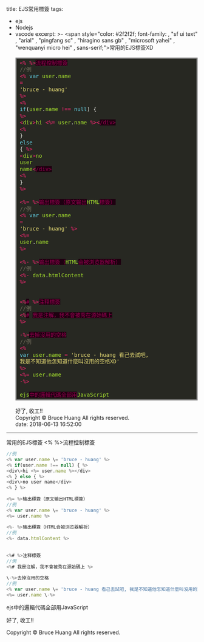 title: EJS常用標簽
tags:
  - ejs
  - Nodejs
  - vscode
excerpt: >-
  <span style="color: #2f2f2f; font-family: , "sf ui text" , "arial" , "pingfang
  sc" , "hiragino sans gb" , "microsoft yahei" , "wenquanyi micro hei" ,
  sans-serif;"><span style="background-color: white;">常用</span></span><span
  style="background-color: white; color: #2f2f2f;">的</span><span
  style="background-color: white; color: #2f2f2f;">EJS</span><span
  style="background-color: white; color: #2f2f2f;">標簽XD</span><br /><!-- HTML
  generated using hilite.me --><br /><div style="background: #272822;
  border-width: 0.1em 0.1em 0.1em 0.8em; border: solid gray; overflow: auto;
  padding: 0.2em 0.6em; width: auto;"><pre style="line-height: 125%; margin:
  0;"><span style="color: #f92672;"><%</span> <span style="color:
  #f92672;">%></span><span style="background-color: #1e0010; color:
  #960050;">流程控制標簽</span><br /><span style="color: #75715e;">//例</span><br
  /><span style="color: #f92672;"><%</span> <span style="color:
  #66d9ef;">var</span> <span style="color: #a6e22e;">user</span><span
  style="color: #f8f8f2;">.</span><span style="color: #a6e22e;">name</span>
  <span style="color: #f92672;">=</span> <span style="color: #e6db74;">'bruce -
  huang'</span> <span style="color: #f92672;">%></span><br /><span style="color:
  #f92672;"><%</span> <span style="color: #66d9ef;">if</span><span style="color:
  #f8f8f2;">(</span><span style="color: #a6e22e;">user</span><span style="color:
  #f8f8f2;">.</span><span style="color: #a6e22e;">name</span> <span
  style="color: #f92672;">!==</span> <span style="color:
  #66d9ef;">null</span><span style="color: #f8f8f2;">)</span> <span
  style="color: #f8f8f2;">{</span> <span style="color: #f92672;">%></span><br
  /><span style="color: #f92672;"><</span><span style="color:
  #a6e22e;">div</span><span style="color: #f92672;">></span><span style="color:
  #a6e22e;">hi</span> <span style="color: #f92672;"><%=</span> <span
  style="color: #a6e22e;">user</span><span style="color: #f8f8f2;">.</span><span
  style="color: #a6e22e;">name</span> <span style="color:
  #f92672;">%><</span><span style="background-color: #1e0010; color:
  #960050;">/div></span><br /><span style="color: #f92672;"><%</span> <span
  style="color: #f8f8f2;">}</span> <span style="color: #66d9ef;">else</span>
  <span style="color: #f8f8f2;">{</span> <span style="color:
  #f92672;">%></span><br /><span style="color: #f92672;"><</span><span
  style="color: #a6e22e;">div</span><span style="color: #f92672;">></span><span
  style="color: #a6e22e;">no</span> <span style="color: #a6e22e;">user</span>
  <span style="color: #a6e22e;">name</span><span style="color:
  #f92672;"><</span><span style="background-color: #1e0010; color:
  #960050;">/div></span><br /><span style="color: #f92672;"><%</span> <span
  style="color: #f8f8f2;">}</span> <span style="color: #f92672;">%></span><br
  /><br /><span style="color: #f92672;"><%=</span> <span style="color:
  #f92672;">%></span><span style="background-color: #1e0010; color:
  #960050;">输出標簽（原文输出</span><span style="color: #a6e22e;">HTML</span><span
  style="background-color: #1e0010; color: #960050;">標簽）</span><br /><span
  style="color: #75715e;">//例</span><br /><span style="color:
  #f92672;"><%</span> <span style="color: #66d9ef;">var</span> <span
  style="color: #a6e22e;">user</span><span style="color: #f8f8f2;">.</span><span
  style="color: #a6e22e;">name</span> <span style="color: #f92672;">=</span>
  <span style="color: #e6db74;">'bruce - huang'</span> <span style="color:
  #f92672;">%></span><br /><span style="color: #f92672;"><%=</span> <span
  style="color: #a6e22e;">user</span><span style="color: #f8f8f2;">.</span><span
  style="color: #a6e22e;">name</span> <span style="color: #f92672;">%></span><br
  /><br /><span style="color: #f92672;"><%-</span> <span style="color:
  #f92672;">%></span><span style="background-color: #1e0010; color:
  #960050;">输出標簽（</span><span style="color: #a6e22e;">HTML</span><span
  style="background-color: #1e0010; color: #960050;">会被浏览器解析）</span><br /><span
  style="color: #75715e;">//例</span><br /><span style="color:
  #f92672;"><%-</span> <span style="color: #a6e22e;">data</span><span
  style="color: #f8f8f2;">.</span><span style="color:
  #a6e22e;">htmlContent</span> <span style="color: #f92672;">%></span><br /><br
  /><br /><span style="color: #f92672;"><%</span><span style="background-color:
  #1e0010; color: #960050;">#</span> <span style="color:
  #f92672;">%></span><span style="background-color: #1e0010; color:
  #960050;">注释標簽</span><br /><span style="color: #75715e;">//例</span><br /><span
  style="color: #f92672;"><%</span><span style="background-color: #1e0010;
  color: #960050;">#</span> <span style="background-color: #1e0010; color:
  #960050;">我是注解，我不會被秀在源始碼上</span> <span style="color: #f92672;">%></span><br
  /><br /><span style="color: #f92672;">-%></span><span style="background-color:
  #1e0010; color: #960050;">去掉沒用的空格</span><br /><span style="color:
  #75715e;">//例</span><br /><span style="color: #f92672;"><%</span> <span
  style="color: #66d9ef;">var</span> <span style="color:
  #a6e22e;">user</span><span style="color: #f8f8f2;">.</span><span style="color:
  #a6e22e;">name</span> <span style="color: #f92672;">=</span> <span
  style="color: #e6db74;">'bruce - huang 看己去試吧, 我是不知道他怎知道什麼叫沒用的空格XD'</span>
  <span style="color: #f92672;">%></span><br /><span style="color:
  #f92672;"><%=</span> <span style="color: #a6e22e;">user</span><span
  style="color: #f8f8f2;">.</span><span style="color: #a6e22e;">name</span>
  <span style="color: #f92672;">-%></span><br /><br /><span style="color:
  #a6e22e;">ejs</span><span style="background-color: #1e0010; color:
  #960050;">中的邏輯代碼全部用</span><span style="color: #a6e22e;">JavaScript</span><br
  /></pre></div><br />好了, 收工!!<div class="blogger-post-footer">Copyright © Bruce
  Huang All rights reserved.</div>
date: 2018-06-13 16:52:00
---
常用的EJS標簽
<% %>流程控制標簽  
```js
//例  
<% var user.name \= 'bruce - huang' %>  
<% if(user.name !== null) { %>  
<div\>hi <%= user.name %></div>  
<% } else { %>  
<div\>no user name</div>  
<% } %>  
  
<%= %>输出標簽（原文输出HTML標簽）  
//例  
<% var user.name \= 'bruce - huang' %>  
<%= user.name %>  
  
<%- %>输出標簽（HTML会被浏览器解析）  
//例  
<%- data.htmlContent %>  
  
  
<%# %>注释標簽  
//例  
<%# 我是注解，我不會被秀在源始碼上 %>  
  
\-%>去掉沒用的空格  
//例  
<% var user.name \= 'bruce - huang 看己去試吧, 我是不知道他怎知道什麼叫沒用的空格XD' %>  
<%= user.name \-%>  
```
ejs中的邏輯代碼全部用JavaScript  

  
好了, 收工!!

Copyright © Bruce Huang All rights reserved.
<!-- more -->